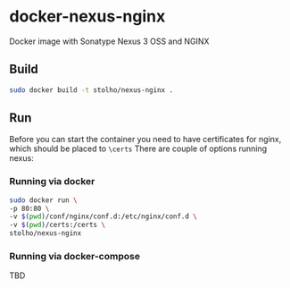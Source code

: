 # docker-nexus-nginx
Docker image with Sonatype Nexus 3 OSS and NGINX

## Build
```bash
sudo docker build -t stolho/nexus-nginx .
```

## Run
Before you can start the container you need to have certificates for nginx, which should be placed to `\certs`
There are couple of options running nexus:

### Running via docker

```bash
sudo docker run \
-p 80:80 \
-v $(pwd)/conf/nginx/conf.d:/etc/nginx/conf.d \
-v $(pwd)/certs:/certs \
stolho/nexus-nginx
```

### Running via docker-compose

TBD